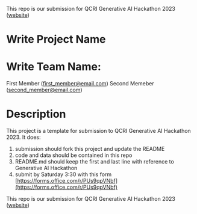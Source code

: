 This repo is our submission for QCRI Generative AI Hackathon 2023 ([website](https://genai23.qcri.org))


Write Project Name
====

Write Team Name:
==
First Member (first_member@email.com)
Second Memeber (second_member@email.com)

Description
==
This project is a template for submission to QCRI Generative AI Hackathon 2023. It does:
1. submission should fork this project and update the README
2. code and data should be contained in this repo
3. README.md should keep the first and last line with reference to Generative AI Hackathon
4. submit by Saturday 3:30 with this form [https://forms.office.com/r/PUs9qpVNbf](https://forms.office.com/r/PUs9qpVNbf)


This repo is our submission for QCRI Generative AI Hackathon 2023 ([website](https://genai23.qcri.org))
